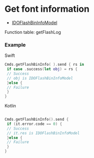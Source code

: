# Get font information
* [IDOFlashBinInfoModel](../model/IDOFlashBinInfoModel.md)

Function table: getFlashLog

### Example

Swift
```swift
Cmds.getFlashBinInfo( ).send { rs in 
 if case .success(let obj) = rs {
 // Success 
 // obj is IDOFlashBinInfoModel
 }else {
 // Failure 
 }
}
```

Kotlin
```kotlin
 
Cmds.getFlashBinInfo().send {
 if (it.error.code == 0) {
 // Success
 // it.res is IDOFlashBinInfoModel
 }else {
 // Failure
 }
}
```
